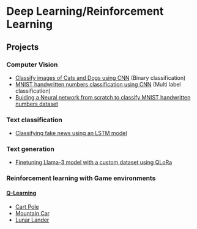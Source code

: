 # Deep Learning/Reinforcement Learning
## Projects
### Computer Vision
* [Classify images of Cats and Dogs using CNN](Cats-Dogs-Classifier/README.md) (Binary classification)
* [MNIST handwritten numbers classification using CNN](MNIST-Number-Prediction/README.md) (Multi label classification)
* [Buiding a Neural network from scratch to classify MNIST handwritten numbers dataset](<Neural Network from scratch/neural_network.ipynb>)
### Text classification
* [Classifying fake news using an LSTM model](FakeNewsClassifier/README.md)
### Text generation
* [Finetuning Llama-3 model with a custom dataset using QLoRa](<Finetuning model with cutom dataset using QLoRa\llama3_8B_QLora_cartman.ipynb>)
### Reinforcement learning with Game environments
#### [Q-Learning](QLearning/README.md)
* [Cart Pole](QLearning/CartPole-v1/README.md)
* [Mountain Car](QLearning/MountainCar-v0/README.md)
* [Lunar Lander](PPO-LunarLander-StableBaselines3/README.md)

